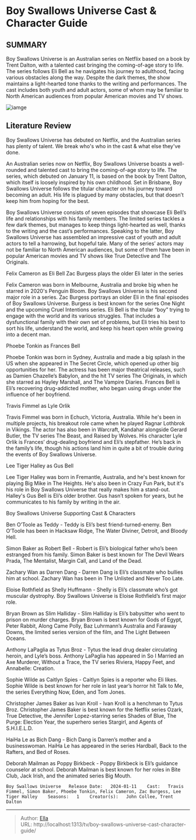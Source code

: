 # Boy Swallows Universe Cast &amp; Character Guide


## SUMMARY 



  Boy Swallows Universe is an Australian series on Netflix based on a book by Trent Dalton, with a talented cast bringing the coming-of-age story to life.   The series follows Eli Bell as he navigates his journey to adulthood, facing various obstacles along the way. Despite the dark themes, the show maintains a light-hearted tone thanks to the writing and performances.   The cast includes both youth and adult actors, some of whom may be familiar to North American audiences from popular American movies and TV shows.  

![iamge](https://static1.srcdn.com/wordpress/wp-content/uploads/2024/01/lee-tiger-halley-as-gus-bell-christopher-james-baker-as-ivan-kroll-phoebe-tonkin-as-frances-bell.jpg)

## Literature Review
Boy Swallows Universe has debuted on Netflix, and the Australian series has plenty of talent. We break who&#39;s who in the cast &amp; what else they&#39;ve done.




An Australian series now on Netflix, Boy Swallows Universe boasts a well-rounded and talented cast to bring the coming-of-age story to life. The series, which debuted on January 11, is based on the book by Trent Dalton, which itself is loosely inspired by his own childhood. Set in Brisbane, Boy Swallows Universe follows the titular character on his journey toward becoming an adult. His life is plagued by many obstacles, but that doesn’t keep him from hoping for the best.




Boy Swallows Universe consists of seven episodes that showcase Eli Bell’s life and relationships with his family members. The limited series tackles a few dark themes, but manages to keep things light-hearted as well, thanks to the writing and the cast’s performances. Speaking to the latter, Boy Swallows Universe has assembled an impressive cast of youth and adult actors to tell a harrowing, but hopeful tale. Many of the series’ actors may not be familiar to North American audiences, but some of them have been in popular American movies and TV shows like True Detective and The Originals.


 Felix Cameron as Eli Bell 
Zac Burgess plays the older Eli later in the series
          

Felix Cameron was born in Melbourne, Australia and broke big when he starred in 2020&#39;s Penguin Bloom. Boy Swallows Universe is his second major role in a series. Zac Burgess portrays an older Eli in the final episodes of Boy Swallows Universe. Burgess is best known for the series One Night and the upcoming Cruel Intentions series. Eli Bell is the titular “boy” trying to engage with the world and its various struggles. That includes a dysfunctional family with their own set of problems, but Eli tries his best to sort his life, understand the world, and keep his heart open while growing into a decent man.






 Phoebe Tonkin as Frances Bell 
          

Phoebe Tonkin was born in Sydney, Australia and made a big splash in the US when she appeared in The Secret Circle, which opened up other big opportunities for her. The actress has been major theatrical releases, such as Damien Chazelle’s Babylon, and the hit TV series The Originals, in which she starred as Hayley Marshall, and The Vampire Diaries. Frances Bell is Eli’s recovering drug-addicted mother, who began using drugs under the influence of her boyfriend.



 Travis Fimmel as Lyle Orlik 
          

Travis Fimmel was born in Echuch, Victoria, Australia. While he&#39;s been in multiple projects, his breakout role came when he played Ragnar Lothbrok in Vikings. The actor has also been in Warcraft, Kandahar alongside Gerard Butler, the TV series The Beast, and Raised by Wolves. His character Lyle Orlik is Frances’ drug-dealing boyfriend and Eli’s stepfather. He’s back in the family’s life, though his actions land him in quite a bit of trouble during the events of Boy Swallows Universe.






 Lee Tiger Halley as Gus Bell 
          

Lee Tiger Halley was born in Fremantle, Australia, and he&#39;s best known for playing Big Mike in The Heights. He&#39;s also been in Crazy Fun Park, but it&#39;s his role in Boy Swallows Universe that really makes him a stand-out. Halley&#39;s Gus Bell is Eli’s older brother. Gus hasn’t spoken for years, but he communicates to his family by writing in the air.



 Boy Swallows Universe Supporting Cast &amp; Characters 
         

Ben O’Toole as Teddy - Teddy is Eli’s best friend-turned-enemy. Ben O’Toole has been in Hacksaw Ridge, The Water Diviner, Detroit, and Bloody Hell.




Simon Baker as Robert Bell - Robert is Eli’s biological father who’s been estranged from his family. Simon Baker is best known for The Devil Wears Prada, The Mentalist, Margin Call, and Land of the Dead.

Zachary Wan as Darren Dang - Darren Dang is Eli’s classmate who bullies him at school. Zachary Wan has been in The Unlisted and Never Too Late.

Eloise Rothfield as Shelly Huffmann - Shelly is Eli’s classmate who’s got muscular dystrophy. Boy Swallows Universe is Eloise Rothfield’s first major role.

Bryan Brown as Slim Halliday - Slim Halliday is Eli’s babysitter who went to prison on murder charges. Bryan Brown is best known for Gods of Egypt, Peter Rabbit, Along Came Polly, Baz Luhrmann’s Australia and Faraway Downs, the limited series version of the film, and The Light Between Oceans.

Anthony LaPaglia as Tytus Broz - Tytus the lead drug dealer circulating heroin, and Lyle’s boss. Anthony LaPaglia has appeared in So I Married an Axe Murderer, Without a Trace, the TV series Riviera, Happy Feet, and Annabelle: Creation.




Sophie Wilde as Caitlyn Spies - Caitlyn Spies is a reporter who Eli likes. Sophie Wilde is best known for her role in last year’s horror hit Talk to Me, the series Everything Now, Eden, and Tom Jones.

Christopher James Baker as Ivan Kroll - Ivan Kroll is a henchman to Tytus Broz. Christopher James Baker is best known for the Netflix series Ozark, True Detective, the Jennifer Lopez-starring series Shades of Blue, The Purge: Election Year, the superhero series Stargirl, and Agents of S.H.I.E.L.D.

HaiHa Le as Bich Dang - Bich Dang is Darren’s mother and a businesswoman. HaiHa Le has appeared in the series Hardball, Back to the Rafters, and Bed of Roses.

Deborah Mailman as Poppy Birkbeck - Poppy Birkbeck is Eli’s guidance counselor at school. Deborah Mailman is best known for her roles in Bite Club, Jack Irish, and the animated series Big Mouth.

    Boy Swallows Universe   Release Date:   2024-01-11    Cast:   Travis Fimmel, Simon Baker, Phoebe Tonkin, Felix Cameron, Zac Burgess, Lee Tiger Halley    Seasons:   1    Creator(s):   John Collee, Trent Dalton      

---

> Author: [Ella](https://instagram.hk.cn/)  
> URL: http://localhost:1313/tv/boy-swallows-universe-cast-character-guide/  


